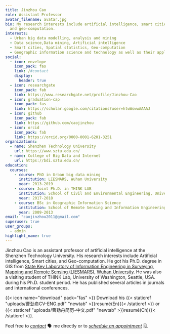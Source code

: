 ```yaml
---
title: Jinzhou Cao
role: Assistant Professor
avatar_filename: avatar.jpg
bio: My research interests include artificial intelligence, smart cities,
  and geo-computation.
interests:
  - Urban big data modelling, analysis and mining
  - Data science,Data mining, Artificial intelligence
  - Smart cities, Spatial statistics, Geo-computation
  - Geographic information science and technology as well as their applications
social:
  - icon: envelope
    icon_pack: fas
    link: /#contact
    display:
      header: true
  - icon: researchgate
    icon_pack: fab
    link: https://www.researchgate.net/profile/Jinzhou-Cao
  - icon: graduation-cap
    icon_pack: fas
    link: https://scholar.google.com/citations?user=htwWowwAAAAJ
  - icon: github
    icon_pack: fab
    link: https://github.com/caojinzhou
  - icon: orcid
    icon_pack: fab
    link: https://orcid.org/0000-0001-6201-3251
organizations:
  - name: Shenzhen Technology University
    url: https://www.sztu.edu.cn/
  - name: College of Big Data and Internet
    url: https://bdi.sztu.edu.cn/
education:
  courses:
    - course: PhD in Urban big data mining
      institution: LIESMARS, Wuhan University
      year: 2013-2019
    - course: Joint Ph.D. in THINK LAB
      institution: School of Civil and Environmental Engineering, University of Washington
      year: 2017-2018
    - course: BSc in Geographic Information Science
      institution: School of Remote Sensing and Information Engineering, Wuhan University
      year: 2009-2013
email: "caojinzhou2011@gmail.com"
superuser: true
user_groups:
  - admin
highlight_name: true
---
```

Jinzhou Cao is an assistant professor of artificial intelligence at the Shenzhen Technology University. His research interests include Artificial intelligence, Smart cities, and Geo-computation. He got his Ph.D. degree in GIS from [State Key Laboratory of Information Engineering in Surveying, Mapping and Remote Sensing (LIESMARS)](https://www.sztu.edu.cn/), [Wuhan University](https://www.sztu.edu.cn/). He was also a visiting student of THINK Lab, University of Washington, Seattle, USA. during his Ph.D. student period. He has published several articles in journals and international conferences.

{{< icon name="download" pack="fas" >}} Download his {{< staticref "uploads/曹劲舟CV-ENG.pdf" "newtab" >}}resumé(En){{< /staticref >}} or {{< staticref "uploads/曹劲舟简历-中文.pdf" "newtab" >}}resumé(Ch){{< /staticref >}}.

Feel free to *[contact](#contact)* 🗣️ me directly or to *[schedule an appointment](https://calendly.com/caojz/30min)* 🗓️.
